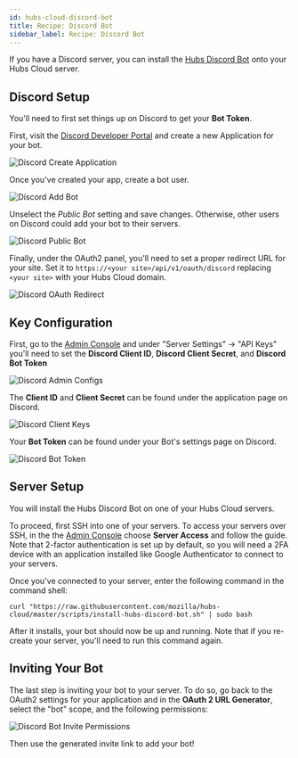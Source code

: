 ```yaml
---
id: hubs-cloud-discord-bot
title: Recipe: Discord Bot
sidebar_label: Recipe: Discord Bot
---
```


If you have a Discord server, you can install the [Hubs Discord Bot](./hubs-discord-bot.md) onto your Hubs Cloud server. 

## Discord Setup

You'll need to first set things up on Discord to get your **Bot Token**.

First, visit the [Discord Developer Portal](https://discordapp.com/developers/applications/) and create a new Application for your bot.

![Discord Create Application](img/discord-create-app.jpeg)

Once you've created your app, create a bot user.

![Discord Add Bot](img/discord-add-bot.jpeg)

Unselect the *Public Bot* setting and save changes. Otherwise, other users on Discord could add your bot to their servers.

![Discord Public Bot](img/discord-public-bot.jpeg)

Finally, under the OAuth2 panel, you'll need to set a proper redirect URL for your site. Set it to `https://<your site>/api/v1/oauth/discord` replacing `<your site>` with your Hubs Cloud domain.

![Discord OAuth Redirect](img/discord-oauth-redirect.jpeg)

## Key Configuration

First, go to the [Admin Console](./hubs-cloud-getting-started.md) and under "Server Settings" -> "API Keys" you'll need to set the **Discord Client ID**, **Discord Client Secret**, and **Discord Bot Token**

![Discord Admin Configs](img/discord-admin-configs.jpeg)

The **Client ID** and **Client Secret** can be found under the application page on Discord.

![Discord Client Keys](img/discord-client-keys.jpeg)

Your **Bot Token** can be found under your Bot's settings page on Discord.

![Discord Bot Token](img/discord-bot-token.jpeg)

## Server Setup

You will install the Hubs Discord Bot on one of your Hubs Cloud servers.

To proceed, first SSH into one of your servers. To access your servers over SSH, in the the [Admin Console](./hubs-cloud-getting-started.md) choose **Server Access** and follow the guide. Note that 2-factor authentication is set up by default, so you will need a 2FA device with an application installed like Google Authenticator to connect to your servers.

Once you've connected to your server, enter the following command in the command shell:

```
curl "https://raw.githubusercontent.com/mozilla/hubs-cloud/master/scripts/install-hubs-discord-bot.sh" | sudo bash

```

After it installs, your bot should now be up and running. Note that if you re-create your server, you'll need to run this command again.

## Inviting Your Bot

The last step is inviting your bot to your server. To do so, go back to the OAuth2 settings for your application and in the **OAuth 2 URL Generator**, select the "bot" scope, and the following permissions:

![Discord Bot Invite Permissions](img/discord-bot-invite-permissions.jpeg)

Then use the generated invite link to add your bot!

